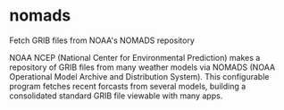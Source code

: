 # nomads
Fetch GRIB files from NOAA's NOMADS repository

NOAA NCEP (National Center for Environmental Prediction) makes a repository of GRIB files from many weather models via NOMADS (NOAA Operational Model Archive and Distribution System). This configurable program fetches recent forcasts from several models, building a consolidated standard GRIB file viewable with many apps.
